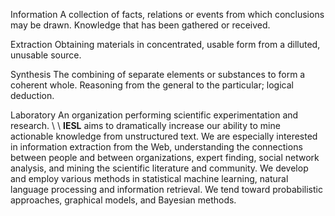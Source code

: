 <span class="ieslEmp">Information</span> A collection of facts, relations or events from which conclusions may be drawn. Knowledge that has been gathered or received.

<span class="ieslEmp">Extraction</span> Obtaining materials in concentrated, usable form from a dilluted, unusable source.

<span class="ieslEmp">Synthesis</span> The combining of separate elements or substances to form a coherent whole. Reasoning from the general to the particular; logical deduction.

<span class="ieslEmp">Laboratory</span> An organization performing scientific experimentation and research.
\\
\\
**IESL** aims to dramatically increase our ability to mine actionable knowledge from unstructured text. We are especially interested in information extraction from the Web, understanding the connections between people and between organizations, expert finding, social network analysis, and mining the scientific literature and community. We develop and employ various methods in statistical machine learning, natural language processing and information retrieval. We tend toward probabilistic approaches, graphical models, and Bayesian methods.
